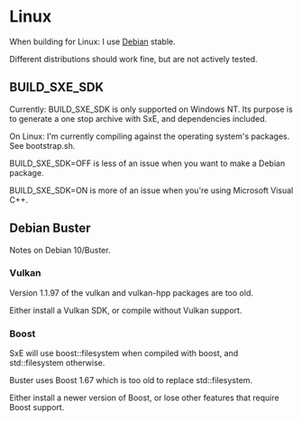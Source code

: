 # Linux

When building for Linux: I use [Debian](https://www.debian.org/) stable.

Different distributions should work fine, but are not actively tested.

## BUILD_SXE_SDK

Currently: BUILD_SXE_SDK is only supported on Windows NT. Its purpose is to generate a one stop archive with SxE, and dependencies included.

On Linux: I'm currently compiling against the operating system's packages. See bootstrap.sh.

BUILD_SXE_SDK=OFF is less of an issue when you want to make a Debian package.

BUILD_SXE_SDK=ON is more of an issue when you're using Microsoft Visual C++.

## Debian Buster

Notes on Debian 10/Buster.

### Vulkan

Version 1.1.97 of the vulkan and vulkan-hpp packages are too old.

Either install a Vulkan SDK, or compile without Vulkan support.

### Boost

SxE will use boost::filesystem when compiled with boost, and std::filesystem otherwise.

Buster uses Boost 1.67 which is too old to replace std::filesystem.

Either install a newer version of Boost, or lose other features that require Boost support.
